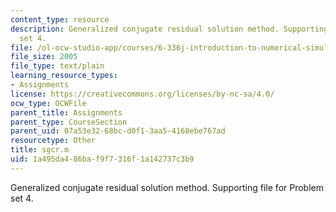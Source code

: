 ```yaml
---
content_type: resource
description: Generalized conjugate residual solution method. Supporting file for Problem
  set 4.
file: /ol-ocw-studio-app/courses/6-336j-introduction-to-numerical-simulation-sma-5211-fall-2003/1a495da486baf9f7316f1a142737c3b9_sgcr.m
file_size: 2005
file_type: text/plain
learning_resource_types:
- Assignments
license: https://creativecommons.org/licenses/by-nc-sa/4.0/
ocw_type: OCWFile
parent_title: Assignments
parent_type: CourseSection
parent_uid: 07a53e32-68bc-d0f1-3aa5-4168ebe767ad
resourcetype: Other
title: sgcr.m
uid: 1a495da4-86ba-f9f7-316f-1a142737c3b9
---
```

Generalized conjugate residual solution method. Supporting file for Problem set 4.